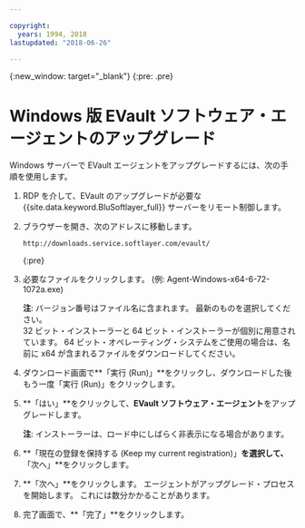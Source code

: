 ```yaml
---

copyright:
  years: 1994, 2018
lastupdated: "2018-06-26"

---
```

{:new_window: target="_blank"}
{:pre: .pre}

# Windows 版 EVault ソフトウェア・エージェントのアップグレード 

Windows サーバーで EVault エージェントをアップグレードするには、次の手順を使用します。

1. RDP を介して、EVault のアップグレードが必要な {{site.data.keyword.BluSoftlayer_full}} サーバーをリモート制御します。

2. ブラウザーを開き、次のアドレスに移動します。
   ```
   http://downloads.service.softlayer.com/evault/
   ```
   {:pre}
  
3. 必要なファイルをクリックします。 (例: Agent-Windows-x64-6-72-1072a.exe)

   **注**: バージョン番号はファイル名に含まれます。 最新のものを選択してください。 <br/>
   32 ビット・インストーラーと 64 ビット・インストーラーが個別に用意されています。 64 ビット・オペレーティング・システムをご使用の場合は、名前に x64 が含まれるファイルをダウンロードしてください。

4. ダウンロード画面で**「実行 (Run)」**をクリックし、ダウンロードした後もう一度「実行 (Run)」をクリックします。

5. **「はい」**をクリックして、**EVault ソフトウェア・エージェント**をアップグレードします。

   **注**: インストーラーは、ロード中にしばらく非表示になる場合があります。

6. **「現在の登録を保持する (Keep my current registration)」**を選択して、**「次へ」**をクリックします。

7. **「次へ」**をクリックします。 エージェントがアップグレード・プロセスを開始します。 これには数分かかることがあります。

8. 完了画面で、**「完了」**をクリックします。
